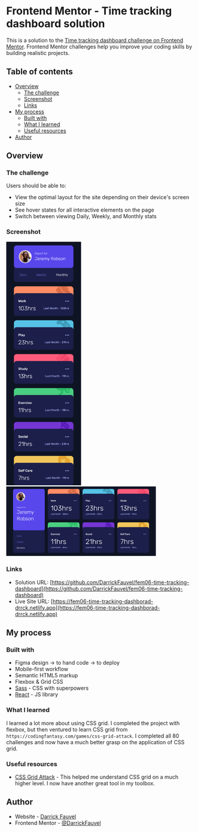 # Frontend Mentor - Time tracking dashboard solution

This is a solution to the [Time tracking dashboard challenge on Frontend Mentor](https://www.frontendmentor.io/challenges/time-tracking-dashboard-UIQ7167Jw). Frontend Mentor challenges help you improve your coding skills by building realistic projects.

## Table of contents

- [Overview](#overview)
  - [The challenge](#the-challenge)
  - [Screenshot](#screenshot)
  - [Links](#links)
- [My process](#my-process)
  - [Built with](#built-with)
  - [What I learned](#what-i-learned)
  - [Useful resources](#useful-resources)
- [Author](#author)

## Overview

### The challenge

Users should be able to:

- View the optimal layout for the site depending on their device's screen size
- See hover states for all interactive elements on the page
- Switch between viewing Daily, Weekly, and Monthly stats

### Screenshot

<img src="https://github.com/DarrickFauvel/fem06-time-tracking-dashboard/blob/main/screenshot-mobile.png" width="200" />
<img src="https://github.com/DarrickFauvel/fem06-time-tracking-dashboard/blob/main/screenshot-desktop.png" width="400" />

### Links

- Solution URL: [https://github.com/DarrickFauvel/fem06-time-tracking-dashboard](https://github.com/DarrickFauvel/fem06-time-tracking-dashboard)
- Live Site URL: [https://fem06-time-tracking-dashborad-drrck.netlify.app](https://fem06-time-tracking-dashborad-drrck.netlify.app)

## My process

### Built with

- Figma design -> to hand code -> to deploy
- Mobile-first workflow
- Semantic HTML5 markup
- Flexbox & Grid CSS
- [Sass](https://www.sass-lang.com) - CSS with superpowers
- [React](https://reactjs.org/) - JS library

### What I learned

I learned a lot more about using CSS grid. I completed the project with flexbox, but then ventured to learn CSS grid from `https://codingfantasy.com/games/css-grid-attack`. I completed all 80 challenges and now have a much better grasp on the application of CSS grid.

### Useful resources

- [CSS Grid Attack](https://codingfantasy.com/games/css-grid-attack) - This helped me understand CSS grid on a much higher level. I now have another great tool in my toolbox.

## Author

- Website - [Darrick Fauvel](https://www.darrickfauvel.com)
- Frontend Mentor - [@DarrickFauvel](https://www.frontendmentor.io/profile/DarrickFauvel)
